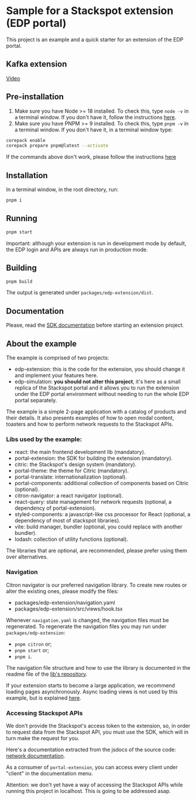 # Sample for a Stackspot extension (EDP portal)
This project is an example and a quick starter for an extension of the EDP portal.

## Kafka extension

[Video](./docs/assets/video.webm)

## Pre-installation
1. Make sure you have Node >= 18 installed. To check this, type `node -v` in a terminal window. If you don't have it, follow the instructions
[here](https://nodejs.org/en).
2. Make sure you have PNPM >= 9 installed. To check this, type `pnpm -v` in a terminal window. If you don't have it, in a terminal window type:
```sh
corepack enable
corepack prepare pnpm@latest --activate
```

If the commands above don't work, please follow the instructions [here](https://pnpm.io/installation)

## Installation
In a terminal window, in the root directory, run:
```sh
pnpm i
```

## Running
```sh
pnpm start
```

Important: although your extension is run in development mode by default, the EDP login and APIs are always run in production mode.

## Building
```sh
pnpm build
```

The output is generated under `packages/edp-extension/dist`.

## Documentation
Please, read the [SDK documentation](https://www.npmjs.com/package/@stack-spot/portal-extension) before starting an extension project.

## About the example

The example is comprised of two projects:

- edp-extension: this is the code for the extension, you should change it and implement your features here.
- edp-simulation: **you should not alter this project**, it's here as a small replica of the Stackspot portal and it allows you to run the
extension under the EDP portal environment without needing to run the whole EDP portal separately.

The example is a simple 2-page application with a catalog of products and their details. It also presents examples of how to open modal
content, toasters and how to perform network requests to the Stackspot APIs.

### Libs used by the example:

- react: the main frontend development lib (mandatory).
- portal-extension: the SDK for building the extension (mandatory).
- citric: the Stackspot's design system (mandatory).
- portal-theme: the theme for Citric (mandatory).
- portal-translate: internationalization (optional).
- portal-components: additional collection of components based on Citric (optional).
- citron-navigator: a react navigator (optional).
- react-query: state management for network requests (optional, a dependency of portal-extension).
- styled-components: a javascript-like css processor for React (optional, a dependency of most of stackspot libraries).
- vite: build manager, bundler (optional, you could replace with another bundler).
- lodash: collection of utility functions (optional).

The libraries that are optional, are recommended, please prefer using them over alternatives.

### Navigation
Citron navigator is our preferred navigation library. To create new routes or alter the existing ones, please modify the files:

- packages/edp-extension/navigation.yaml
- packages/edp-extension/src/views/hook.tsx

Whenever `navigation.yaml` is changed, the navigation files must be regenerated. To regenerate the navigation files you may run under
`packages/edp-extension`:

- `pnpm citron` or;
- `pnpm start` or;
- `pnpm i`.

The navigation file structure and how to use the library is documented in the readme file of the
[lib's repository](https://github.com/stack-spot/citron-navigator).

If your extension starts to become a large application, we recommend loading pages asynchronously. Async loading views is not used by this
example, but is explained [here](https://github.com/stack-spot/citron-navigator/blob/main/docs/async-route-rendering.md).

### Accessing Stackspot APIs
We don't provide the Stackspot's access token to the extension, so, in order to request data from the Stackspot API, you must use the SDK,
which will in turn make the request for you.

Here's a documentation extracted from the jsdocs of the source code:
[network documentation](https://tiagoperes.github.io/stackspot-extension-sample/).

As a consumer of `portal-extension`, you can access every client under "client" in the documentation menu.

Attention: we don't yet have a way of accessing the Stackspot APIs while running this project in localhost. This is going to be addressed
asap.
